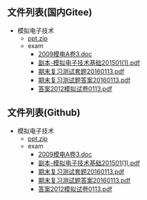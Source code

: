 

## 文件列表(国内Gitee)

- 模拟电子技术
    - [ppt.zip](https://gitee.com/wisfly/NEU-RSE-Courses/raw/master/模拟电子技术/ppt.zip)
    - exam
        - [2009模电A卷3.doc](https://gitee.com/wisfly/NEU-RSE-Courses/raw/master/模拟电子技术\exam/2009模电A卷3.doc)
        - [副本-模拟电子技术基础201501(1).pdf](https://gitee.com/wisfly/NEU-RSE-Courses/raw/master/模拟电子技术\exam/副本-模拟电子技术基础201501(1).pdf)
        - [期末复习测试套题20160113.pdf](https://gitee.com/wisfly/NEU-RSE-Courses/raw/master/模拟电子技术\exam/期末复习测试套题20160113.pdf)
        - [期末复习测试题答案20160113.pdf](https://gitee.com/wisfly/NEU-RSE-Courses/raw/master/模拟电子技术\exam/期末复习测试题答案20160113.pdf)
        - [答案2012模拟试卷0113.pdf](https://gitee.com/wisfly/NEU-RSE-Courses/raw/master/模拟电子技术\exam/答案2012模拟试卷0113.pdf)


## 文件列表(Github)

- 模拟电子技术
    - [ppt.zip](https://github.com/mywisdomfly/NEU-RSE-Courses/raw/master/模拟电子技术/ppt.zip)
    - exam
        - [2009模电A卷3.doc](https://github.com/mywisdomfly/NEU-RSE-Courses/raw/master/模拟电子技术\exam/2009模电A卷3.doc)
        - [副本-模拟电子技术基础201501(1).pdf](https://github.com/mywisdomfly/NEU-RSE-Courses/raw/master/模拟电子技术\exam/副本-模拟电子技术基础201501(1).pdf)
        - [期末复习测试套题20160113.pdf](https://github.com/mywisdomfly/NEU-RSE-Courses/raw/master/模拟电子技术\exam/期末复习测试套题20160113.pdf)
        - [期末复习测试题答案20160113.pdf](https://github.com/mywisdomfly/NEU-RSE-Courses/raw/master/模拟电子技术\exam/期末复习测试题答案20160113.pdf)
        - [答案2012模拟试卷0113.pdf](https://github.com/mywisdomfly/NEU-RSE-Courses/raw/master/模拟电子技术\exam/答案2012模拟试卷0113.pdf)
